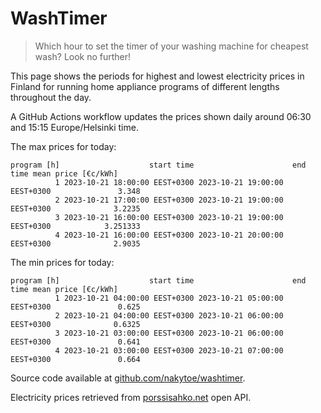 
# WashTimer

> Which hour to set the timer of your washing machine for cheapest wash? Look no further!

This page shows the periods for highest and lowest electricity prices in Finland 
for running home appliance programs of different lengths throughout the day. 

A GitHub Actions workflow updates the prices shown daily around 06:30 and 15:15 Europe/Helsinki time.

The max prices for today:

	program [h]                    start time                      end time mean price [€c/kWh]
	          1 2023-10-21 18:00:00 EEST+0300 2023-10-21 19:00:00 EEST+0300               3.348
	          2 2023-10-21 17:00:00 EEST+0300 2023-10-21 19:00:00 EEST+0300              3.2235
	          3 2023-10-21 16:00:00 EEST+0300 2023-10-21 19:00:00 EEST+0300            3.251333
	          4 2023-10-21 16:00:00 EEST+0300 2023-10-21 20:00:00 EEST+0300              2.9035

The min prices for today:

	program [h]                    start time                      end time mean price [€c/kWh]
	          1 2023-10-21 04:00:00 EEST+0300 2023-10-21 05:00:00 EEST+0300               0.625
	          2 2023-10-21 04:00:00 EEST+0300 2023-10-21 06:00:00 EEST+0300              0.6325
	          3 2023-10-21 03:00:00 EEST+0300 2023-10-21 06:00:00 EEST+0300               0.641
	          4 2023-10-21 03:00:00 EEST+0300 2023-10-21 07:00:00 EEST+0300               0.664


Source code available at [github.com/nakytoe/washtimer](https://github.com/nakytoe/washtimer).

Electricity prices retrieved from [porssisahko.net](https://porssisahko.net/api) open API.
